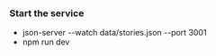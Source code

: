  ### Start the service    
* json-server --watch data/stories.json --port 3001     
* npm run dev   
